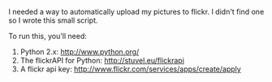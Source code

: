 I needed a way to automatically upload my pictures to flickr.  I didn't find one so I wrote this small script.

To run this, you'll need:

1) Python 2.x:  http://www.python.org/
2) The flickrAPI for Python:  http://stuvel.eu/flickrapi
3) A flickr api key:  http://www.flickr.com/services/apps/create/apply